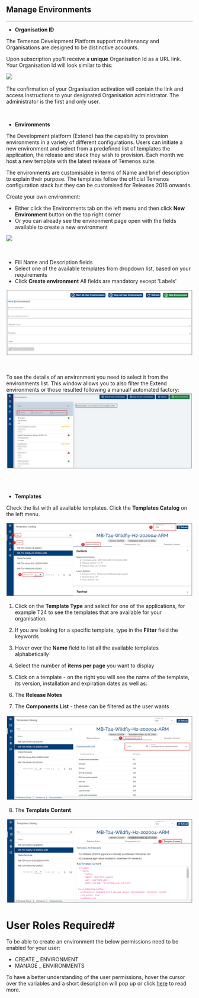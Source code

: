 ## Manage Environments 

----------


- **Organisation ID**

The Temenos Development Platform support multitenancy and Organisations are designed to be distinctive accounts.  

Upon subscription you'll receive a **unique** Organisation Id as a URL link. Your Organisation Id will look similar to this: 

![](./images/organisation-url.png) 

The confirmation of your Organisation activation will contain the link and access instructions to your designated Organisation administrator. The administrator is the first and only user.

<br>


- **Environments**

The Development platform (Extend) has the capability to provision environments in a variety of different configurations. Users can initiate a new environment and select from a predefined list of templates the application, the release and stack they wish to provision. Each month we host a new template with the latest release of Temenos suite. 

The environments are customisable in terms of Name and brief description to explain their purpose. The templates follow the official Temenos configuration stack but they can be customised for Releases 2016 onwards.   


Create your own environment:

- Either click the Environments tab on the left menu and then click **New Environment** button on the top right corner
- Or you can already see the environment page open with the fields available to create a new environment

![](./images/env_tab.png)


<br>

 - Fill Name and Description fields
 - Select one of the available templates from dropdown list, based on your requirements
 - Click **Create environment**
All fields are mandatory except 'Labels'

![](./images/env-new.png)

<br>


 To see the details of an environment you need to select it from the environments list. This window allows you to also filter the Extend environments or those resulted following a manual/ automated factory:
![](./images/env-list.png)


<br>
</br>

- **Templates**

Check the list with all available templates. Click the **Templates Catalog** on the left menu.

![](./images/template-details.png)

1. Click on the **Template Type** and select for one of the applications, for example T24 to see the templates that are available for your organisation. 

2. If you are looking for a specific template, type in the **Filter** field the keywords 

3. Hover over the **Name** field to list all the available templates alphabetically

4. Select the number of **items per page** you want to display


5. Click on a template - on the right you will see the name of the template, its version, installation and expiration dates as well as:

6. The **Release Notes**

7. The **Components List** - these can be filtered as the user wants

 ![](./images/template-components-list.png)


8. The **Template Content**

 ![](./images/templates-content.png)

# User Roles Required#
To be able to create an environment the below permissions need to be enabled for your user:

- CREATE _ ENVIRONMENT
- MANAGE _ ENVIRONMENTS

To have a better understanding of the user permissions, hover the cursor over the variables and a short description will pop up or click [here](http://documentation.temenos.cloud/home/techguides/user-permissions) to read more.






